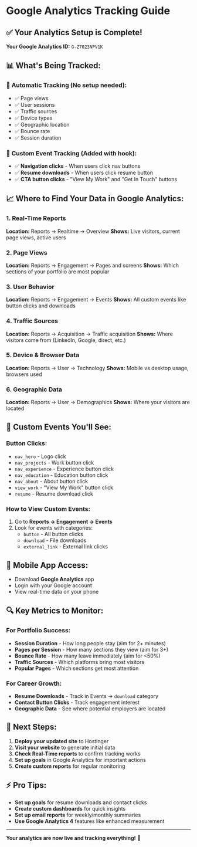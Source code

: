 # Google Analytics Tracking Guide

## ✅ Your Analytics Setup is Complete!

**Your Google Analytics ID:** `G-Z7023NPV1K`

## 📊 What's Being Tracked:

### 🔄 **Automatic Tracking (No setup needed):**
- ✅ Page views
- ✅ User sessions
- ✅ Traffic sources
- ✅ Device types
- ✅ Geographic location
- ✅ Bounce rate
- ✅ Session duration

### 🎯 **Custom Event Tracking (Added with hook):**
- ✅ **Navigation clicks** - When users click nav buttons
- ✅ **Resume downloads** - When users click resume button
- ✅ **CTA button clicks** - "View My Work" and "Get In Touch" buttons

## 📈 Where to Find Your Data in Google Analytics:

### **1. Real-Time Reports**
**Location:** Reports → Realtime → Overview
**Shows:** Live visitors, current page views, active users

### **2. Page Views**
**Location:** Reports → Engagement → Pages and screens
**Shows:** Which sections of your portfolio are most popular

### **3. User Behavior**
**Location:** Reports → Engagement → Events
**Shows:** All custom events like button clicks and downloads

### **4. Traffic Sources**
**Location:** Reports → Acquisition → Traffic acquisition
**Shows:** Where visitors come from (LinkedIn, Google, direct, etc.)

### **5. Device & Browser Data**
**Location:** Reports → User → Technology
**Shows:** Mobile vs desktop usage, browsers used

### **6. Geographic Data**
**Location:** Reports → User → Demographics
**Shows:** Where your visitors are located

## 🎯 **Custom Events You'll See:**

### **Button Clicks:**
- `nav_hero` - Logo click
- `nav_projects` - Work button click
- `nav_experience` - Experience button click
- `nav_education` - Education button click
- `nav_about` - About button click
- `view_work` - "View My Work" button click
- `resume` - Resume download click

### **How to View Custom Events:**
1. Go to **Reports → Engagement → Events**
2. Look for events with categories:
   - `button` - All button clicks
   - `download` - File downloads
   - `external_link` - External link clicks

## 📱 **Mobile App Access:**
- Download **Google Analytics** app
- Login with your Google account
- View real-time data on your phone

## 🔍 **Key Metrics to Monitor:**

### **For Portfolio Success:**
- **Session Duration** - How long people stay (aim for 2+ minutes)
- **Pages per Session** - How many sections they view (aim for 3+)
- **Bounce Rate** - How many leave immediately (aim for <50%)
- **Traffic Sources** - Which platforms bring most visitors
- **Popular Pages** - Which sections get most attention

### **For Career Growth:**
- **Resume Downloads** - Track in Events → `download` category
- **Contact Button Clicks** - Track engagement interest
- **Geographic Data** - See where potential employers are located

## 🚀 **Next Steps:**

1. **Deploy your updated site** to Hostinger
2. **Visit your website** to generate initial data
3. **Check Real-Time reports** to confirm tracking works
4. **Set up goals** in Google Analytics for important actions
5. **Create custom reports** for regular monitoring

## ⚡ **Pro Tips:**

- **Set up goals** for resume downloads and contact clicks
- **Create custom dashboards** for quick insights
- **Set up email reports** for weekly/monthly summaries
- **Use Google Analytics 4** features like enhanced measurement

---

**Your analytics are now live and tracking everything!** 🎉 